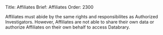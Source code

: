 Title: Affiliates
Brief: Affiliates
Order: 2300


Affiliates must abide by the same rights and responsibilites as Authorized Investigators. However, Affiliates are not able to share their own data or authorize Affiliates on their own behalf to access Databrary.